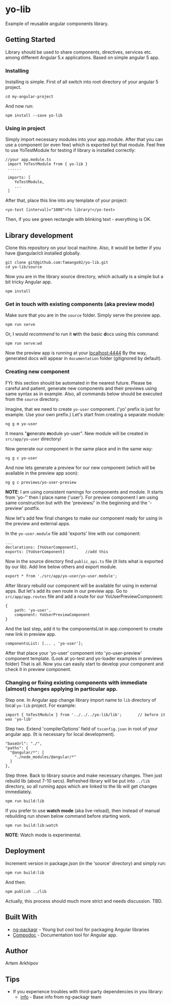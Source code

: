 # yo-lib

Example of reusable angular components library.

## Getting Started

Library should be used to share components, directives, services etc. among different
Angular 5.x applications. Based on simple angular 5 app.

### Installing

Installing is simple. First of all switch into root directory of your angular 5 project.

```
cd my-angular-project
```

And now run:

```
npm install --save yo-lib
```

### Using in project

Simply import necessary modules into your app.module. After that you can use a component
(or even few) which is exported byt that module.
Feel free to use YoTestModule for testing if library is installed correctly:

```
//your app.module.ts
 import YoTestModule from { yo-lib }
 ......

 imports: [
    YoTestModule,
    ...
 ]
```

After that, place this line into any template of your project:

```
<yo-test [interval]="1000">Yo library!</yo-test>
```

Then, if you see green rectangle with blinking text - everything is OK.

## Library development

Clone this repository on your local machine. Also, it would be better
if you have @angular/cli installed globally.

```
git clone git@github.com:Tamango92/yo-lib.git
cd yo-lib/source
```

Now you are in the library source directory, which actually is a simple but a bit tricky Angular app.

```
npm install
```

### Get in touch with existing components (aka preview mode)

Make sure that you are in the `source` folder. Simply serve the preview app.

```
npm run serve
```

Or, I would *recommend* to run it **w**ith the basic **d**ocs using this command:

```
npm run serve:wd
```

Now the preview app is running at your [localhost:4444](http://localhost:4444)
By the way, generated docs will appear in `documentation` folder (gitignored by default).

### Creating new component

FYI: this section should be automated in the nearest future.
Please be careful and patient, generate new components and their previews using same syntax as in example.
Also, all commands below should be executed from the `source` directory.

Imagine, that we need to create `yo-user` component. ('yo' prefix is just for example. Use your own prefix.)
Let's start from creating a separate module:
```
ng g m yo-user
```
It means "**g**enerate **m**odule yo-user". New module will be created in `src/app/yo-user` directory/

Now generate our component in the same place and in the same way:

```
ng g c yo-user
```

And now lets generate a preview for our new component (which will be available in the
preview app soon):
```
ng g c previews/yo-user-preview
```

 **NOTE**: I am using consistent namings for components and module. It starts from 'yo-''
 then I place name ('user'). For preview component I am using same construction but
 with the 'previews/' in the beginning and the '-preview' postfix.

Now let's add few final changes to make our component ready for using in the preview
and external apps.

In the `yo-user.module` file add 'exports' line with our component:

```
...
declarations: [YoUserComponent],
exports: [YoUserComponent]         //add this
```
Now in the source directory find `public_api.ts` file (it lists what is exported by our lib). Add line below others and
export module.

```
export * from './src/app/yo-user/yo-user.module';
```
After library rebuild our component will be available for using in external apps. But let's add its own route in our
preview app. Go to `src/app/app.routes` file and add a route for our YoUserPreviewComponent:

```
{
    path: 'yo-user',
    component: YoUserPreviewComponent
}
```
And the last step, add it to the componentsList in app.component to create new link in preview app.

```
componentsList: [... , 'yo-user'];
```
After that place your 'yo-user' component into 'yo-user-preview' component template.
(Look at yo-test and yo-loader examples in previews folder)
That is all. Now you can easily start to develop your component and check it in preview component.

### Changing or fixing existing components with immediate (almost) changes applying in particular app.

Step one. In Angular app change library import name to `lib` directory of local `yo-lib` project.
For example:

```
import { YoTestModule } from '../../../yo-lib/lib';       // before it was 'yo-lib'
```

Step two. Extend 'compilerOptions' field of `tsconfig.json` in root of your angular app. (It is necessary for local development).

```
"baseUrl": "./",
"paths": {
  "@angular/*": [
    "./node_modules/@angular/*"
  ]
},
```

Step three. Back to library source and make necessary changes. Then just rebuild lib (about 7-10 secs). Refreshed library
will be put into `../lib` directory, so all running apps which are linked to the lib will get changes immediately.

```
npm run build:lib
```
If you prefer to use **watch mode** (aka live-reload), then instead of manual rebuilding run shown below command before
starting work.

```
npm run build:lib:watch
```
**NOTE**: Watch mode is experimental.

## Deployment

Increment version in package.json (in the 'source' directory) and simply run:

```
npm run build:lib
```

And then:

```
npm publish ../lib
```
Actually, this process should much more strict and needs discussion. TBD.

## Built With

* [ng-packagr](https://github.com/dherges/ng-packagr) - Young but cool tool for packaging Angular libraries
* [Compodoc](https://github.com/compodoc/compodoc) - Documentation tool for Angular app.

## Author

Artem Arkhipov

## Tips

* If you experience troubles with third-party dependencies in you library:
    - [info](https://github.com/dherges/ng-packagr/issues/129) - Base info from ng-packagr team

